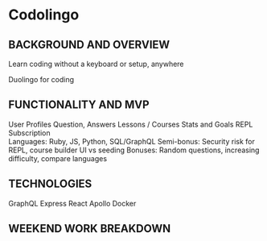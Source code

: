 # Codolingo

## BACKGROUND AND OVERVIEW
Learn coding without a keyboard or setup, anywhere

Duolingo for coding

## FUNCTIONALITY AND MVP
User Profiles 
Question, Answers 
Lessons / Courses 
Stats and Goals 
REPL 
Subscription  
Languages: Ruby, JS, Python, SQL/GraphQL 
Semi-bonus: Security risk for REPL, course builder UI vs seeding
Bonuses: Random questions, increasing difficulty, compare languages

## TECHNOLOGIES
GraphQL
Express
React
Apollo
Docker

## WEEKEND WORK BREAKDOWN
